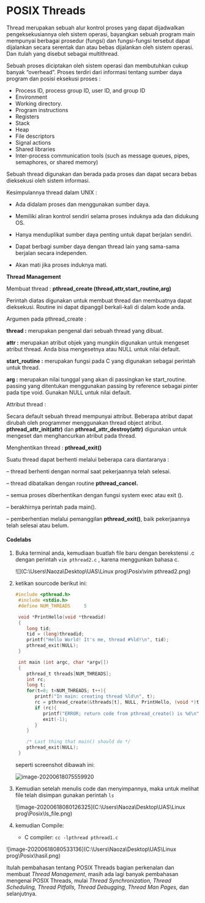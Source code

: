 # POSIX Threads

Thread merupakan sebuah alur kontrol proses yang dapat dijadwalkan pengeksekusiannya oleh sistem operasi, bayangkan sebuah program main mempunyai berbagai prosedur (fungsi) dan fungsi-fungsi tersebut dapat dijalankan secara serentak dan atau bebas dijalankan oleh sistem operasi. Dan itulah yang disebut sebagai multithread.

Sebuah proses diciptakan oleh sistem operasi dan membutuhkan cukup banyak “overhead”. Proses terdiri dari informasi tentang sumber daya program dan posisi eksekusi proses :

- Process ID, process group ID, user ID, and group ID
- Environment
- Working directory.
- Program instructions
- Registers
- Stack
- Heap
- File descriptors
- Signal actions
- Shared libraries
- Inter-process communication tools (such as message queues, pipes, semaphores, or shared memory)

Sebuah thread digunakan dan berada pada proses dan dapat secara bebas dieksekusi oleh sistem informasi.

Kesimpulannya thread dalam UNIX :

- Ada didalam proses dan menggunakan sumber daya.

- Memiliki aliran kontrol sendiri selama proses induknya ada dan didukung OS.

- Hanya menduplikat sumber daya penting untuk dapat berjalan sendiri.

- Dapat berbagi sumber daya dengan thread lain yang sama-sama berjalan secara independen.

- Akan mati jika proses induknya mati.

  

**Thread Management**

Membuat thread : **pthread_create (thread,attr,start_routine,arg)** 

Perintah diatas digunakan untuk membuat thread dan membuatnya dapat dieksekusi. Routine ini dapat dipanggil berkali-kali di dalam kode anda.

Argumen pada pthread_create :

**thread :** merupakan pengenal dari sebuah thread yang dibuat.

**attr :** merupakan atribut objek yang mungkin digunakan untuk mengeset atribut thread. Anda bisa mengesetnya atau NULL untuk nilai default.

**start_routine :** merupakan fungsi pada C yang digunakan sebagai perintah untuk thread.

**arg :** merupakan nilai tunggal yang akan di passingkan ke start_routine. passing yang ditentukan menggunakan passing by reference sebagai pinter pada tipe void. Gunakan NULL untuk nilai default.

Attribut thread :

Secara default sebuah thread mempunyai attribut. Beberapa atribut dapat dirubah oleh programmer menggunakan thread object atribut. **pthread_attr_init(attr)** dan **pthread_attr_destroy(attr)** digunakan untuk mengeset dan menghancurkan atribut pada thread.

Menghentikan thread : **pthread_exit()**

Suatu thread dapat berhenti melalui beberapa cara diantaranya :

– thread berhenti dengan normal saat pekerjaannya telah selesai.

– thread dibatalkan dengan routine **pthread_cancel.**

– semua proses diberhentikan dengan fungsi system exec atau exit ().

– berakhirnya perintah pada main().

– pemberhentian melalui pemanggilan **pthread_exit()**, baik pekerjaannya telah selesai atau belum.

#### **Codelabs**

1. Buka terminal anda, kemudiaan buatlah file baru dengan berekstensi .c dengan perintah `vim pthread2.c` , karena menggunkan bahasa c.

   ![](C:\Users\Naoza\Desktop\UAS\Linux prog\Posix\vim pthread2.png)

2. ketikan sourcode berikut ini:

   ```c
   #include <pthread.h>
    #include <stdio.h>
    #define NUM_THREADS     5
   
    void *PrintHello(void *threadid)
    {
       long tid;
       tid = (long)threadid;
       printf("Hello World! It's me, thread #%ld!\n", tid);
       pthread_exit(NULL);
    }
   
    int main (int argc, char *argv[])
    {
       pthread_t threads[NUM_THREADS];
       int rc;
       long t;
       for(t=0; t<NUM_THREADS; t++){
          printf("In main: creating thread %ld\n", t);
          rc = pthread_create(&threads[t], NULL, PrintHello, (void *)t);
          if (rc){
             printf("ERROR; return code from pthread_create() is %d\n", rc);
             exit(-1);
          }
       }
   
       /* Last thing that main() should do */
       pthread_exit(NULL);
    }
   ```

   seperti screenshot dibawah ini:

   <img src="C:\Users\Naoza\Desktop\UAS\Linux prog\Posix\code_pt.png" alt="image-20200618075559920"  />

3. Kemudian setelah menulis code dan menyimpannya, maka untuk melihat file telah disimpan gunakan perintah `ls` 

   ![image-20200618080126325](C:\Users\Naoza\Desktop\UAS\Linux prog\Posix\ls_file.png)

4. kemudian Compile:
   - C compiler: `cc -lpthread pthread1.c`

![image-20200618080533136](C:\Users\Naoza\Desktop\UAS\Linux prog\Posix\hasil.png)



Itulah pembahasan tentang POSIX Threads bagian perkenalan dan membuat *Thread Management*, masih ada lagi banyak pembahasan mengenai POSIX Threads, mulai *Thread Synchronization, Thread Scheduling, Thread Pitfalls, Thread Debugging, Thread Man Pages,* dan selanjutnya. 